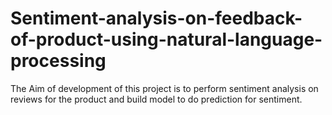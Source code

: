 # Sentiment-analysis-on-feedback-of-product-using-natural-language-processing
The Aim of development of this project is to perform sentiment analysis on reviews for the product and build model to do prediction for sentiment.
